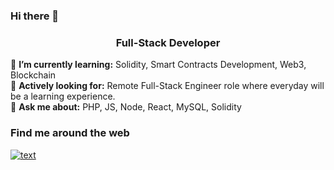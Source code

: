 ### Hi there 👋

<!--
**maazgora/maazgora** is a ✨ _special_ ✨ repository because its `README.md` (this file) appears on your GitHub profile.

Here are some ideas to get you started:


- 🤔 I’m looking for help with ...
- 💬 Ask me about ...
- 📫 How to reach me: ...
- 😄 Pronouns: ...
- ⚡ Fun fact: ...
-->
### <p align="center">Full-Stack Developer</p>

 🌱 **I’m currently learning:** Solidity, Smart Contracts Development, Web3, Blockchain  
 🌻 **Actively looking for:** Remote Full-Stack Engineer role where everyday will be a learning experience.  
 💬 **Ask me about:** PHP, JS, Node, React, MySQL, Solidity
 
 ### Find me around the web
[![text](https://img.shields.io/badge/LinkedIn-0077B5?style=for-the-badge&logo=linkedin&logoColor=white)](https://www.linkedin.com/in/maaz-gora/)
